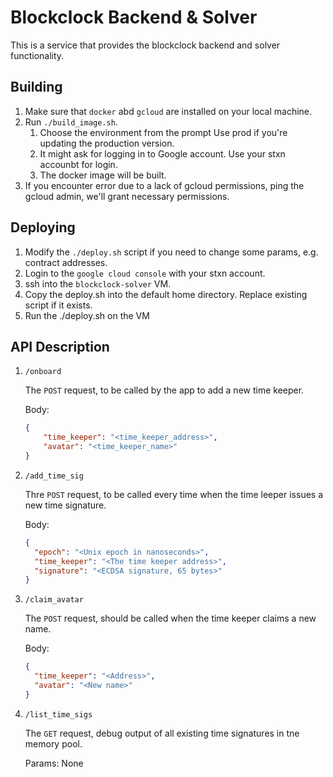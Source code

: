 # Blockclock Backend & Solver

This is a service that provides the blockclock backend and solver functionality.

## Building

1.  Make sure that `docker` abd `gcloud` are installed on your local machine.
1.  Run `./build_image.sh`.
    1.  Choose the environment from the prompt Use prod if you're updating the production version.
    1.  It might ask for logging in to Google account. Use your stxn accounbt for login.
    1.  The docker image will be built.
1.  If you encounter error due to a lack of gcloud permissions, ping the gcloud admin, we'll grant necessary permissions.

## Deploying

1.  Modify the `./deploy.sh` script if you need to change some params, e.g. contract addresses.
1.  Login to the `google cloud console` with your stxn account.
1.  ssh into the `blockclock-solver` VM.
1.  Copy the deploy.sh into the default home directory. Replace existing script if it exists.
1.  Run the ./deploy.sh on the VM 

## API Description

1.  `/onboard`
    
    The `POST` request, to be called by the app to add a new time keeper.

    Body:

    ```json
    {
	    "time_keeper": "<time_keeper_address>",
	    "avatar": "<time_keeper_name>"
    }
    ```
2.  `/add_time_sig`

    Thre `POST` request, to be called every time when the time leeper issues a new time signature.

    Body:

    ```json
    {
      "epoch": "<Unix epoch in nanoseconds>",
      "time_keeper": "<The time keeper address>",
      "signature": "<ECDSA signature, 65 bytes>"
    }
    ```
3.  `/claim_avatar`

    The `POST` request, should be called when the time keeper claims a new name.

    Body:

    ```json
    {
      "time_keeper": "<Address>",
      "avatar": "<New name>"
    }
    ```
4.  `/list_time_sigs`

    The `GET` request, debug output of all existing time signatures in tne memory pool.

    Params: None